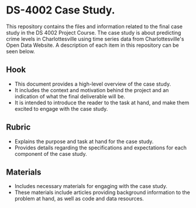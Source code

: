 # DS-4002 Case Study.
This repository contains the files and information related to the final case study in the DS 4002 Project Course. The case study is about predicting crime levels in Charlottesville using time series data from Charlottesville's Open Data Website. A description of each item in this repository can be seen below. 

## Hook
- This document provides a high-level overview of the case study.
- It includes the context and motivation behind the project and an indication of what the final deliverable will be.
- It is intended to introduce the reader to the task at hand, and make them excited to engage with the case study.

## Rubric
- Explains the purpose and task at hand for the case study.
- Provides details regarding the specifications and expectations for each component of the case study.

## Materials
- Includes necessary materials for engaging with the case study.
- These materials include articles providing background information to the problem at hand, as well as code and data resources.
